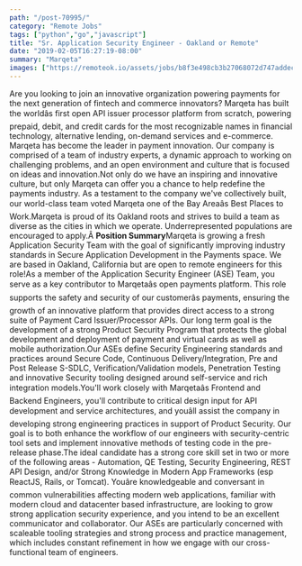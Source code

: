 ```yaml
---
path: "/post-70995/"
category: "Remote Jobs"
tags: ["python","go","javascript"]
title: "Sr. Application Security Engineer - Oakland or Remote"
date: "2019-02-05T16:27:19-08:00"
summary: "Marqeta"
images: ["https://remoteok.io/assets/jobs/b8f3e498cb3b27068072d747addece69.png"]
---
```


Are you looking to join an innovative organization powering payments for the next generation of fintech and commerce innovators? Marqeta has built the worldâs first open API issuer processor platform from scratch, powering prepaid, debit, and credit cards for the most recognizable names in financial technology, alternative lending, on-demand services and e-commerce. Marqeta has become the leader in payment innovation. Our company is comprised of a team of industry experts, a dynamic approach to working on challenging problems, and an open environment and culture that is focused on ideas and innovation.Not only do we have an inspiring and innovative culture, but only Marqeta can offer you a chance to help redefine the payments industry. As a testament to the company we've collectively built, our world-class team voted Marqeta one of the Bay Areaâs Best Places to Work.Marqeta is proud of its Oakland roots and strives to build a team as diverse as the cities in which we operate. Underrepresented populations are encouraged to apply.Â **Position Summary**Marqeta is growing a fresh Application Security Team with the goal of significantly improving industry standards in Secure Application Development in the Payments space. We are based in Oakland, California but are open to remote engineers for this role!As a member of the Application Security Engineer (ASE) Team, you serve as a key contributor to Marqetaâs open payments platform. This role supports the safety and security of our customerâs payments, ensuring the growth of an innovative platform that provides direct access to a strong suite of Payment Card Issuer/Processor APIs. Our long term goal is the development of a strong Product Security Program that protects the global development and deployment of payment and virtual cards as well as mobile authorization.Our ASEs define Security Engineering standards and practices around Secure Code, Continuous Delivery/Integration, Pre and Post Release S-SDLC, Verification/Validation models, Penetration Testing and innovative Security tooling designed around self-service and rich integration models.You'll work closely with Marqetaâs Frontend and Backend Engineers, you'll contribute to critical design input for API development and service architectures, and youâll assist the company in developing strong engineering practices in support of Product Security. Our goal is to both enhance the workflow of our engineers with security-centric tool sets and implement innovative methods of testing code in the pre-release phase.The ideal candidate has a strong core skill set in two or more of the following areas - Automation, QE Testing, Security Engineering, REST API Design, and/or Strong Knowledge in Modern App Frameworks (esp ReactJS, Rails, or Tomcat). Youâre knowledgeable and conversant in common vulnerabilities affecting modern web applications, familiar with modern cloud and datacenter based infrastructure, are looking to grow strong application security experience, and you intend to be an excellent communicator and collaborator. Our ASEs are particularly concerned with scaleable tooling strategies and strong process and practice management, which includes constant refinement in how we engage with our cross-functional team of engineers.
